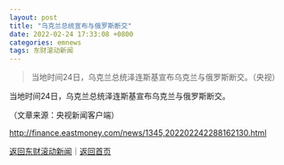 ```yaml
---
layout: post
title: "乌克兰总统宣布与俄罗斯断交"
date: 2022-02-24 17:33:08 +0800
categories: emnews
tags: 东财滚动新闻
---
```

> 当地时间24日，乌克兰总统泽连斯基宣布乌克兰与俄罗斯断交。（央视）

<p>当地时间24日，乌克兰总统泽连斯基宣布乌克兰与俄罗斯断交。</p><p class="em_media">（文章来源：央视新闻客户端）</p>

<http://finance.eastmoney.com/news/1345,202202242288162130.html>

[返回东财滚动新闻](//finews.withounder.com/emnews/)｜[返回首页](//finews.withounder.com/)